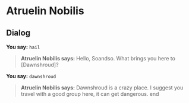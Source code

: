 # Atruelin Nobilis
## Dialog

**You say:** `hail`



>**Atruelin Nobilis says:** Hello, Soandso. What brings you here to [Dawnshroud]?

**You say:** `dawnshroud`



>**Atruelin Nobilis says:** Dawnshroud is a crazy place. I suggest you travel with a good group here, it can get dangerous.
end
